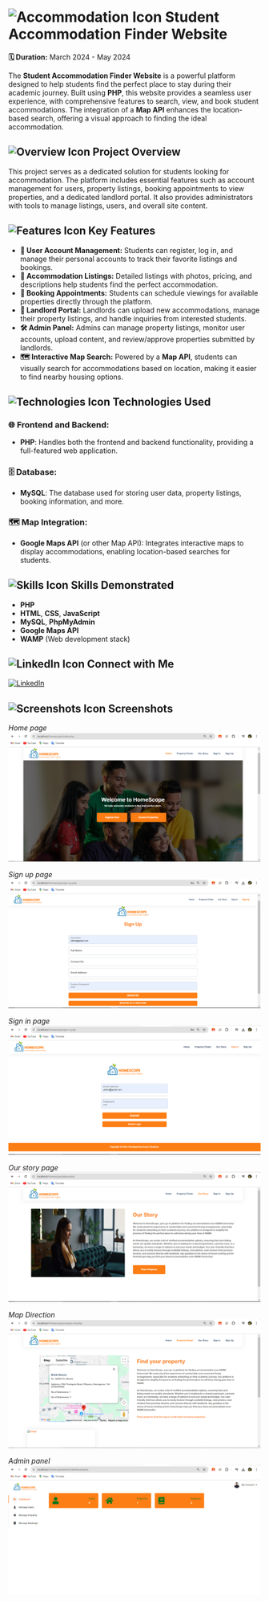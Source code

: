 # ![Accommodation Icon](https://example.com/animated-accommodation.gif) Student Accommodation Finder Website

**🗓 Duration:** March 2024 - May 2024

The **Student Accommodation Finder Website** is a powerful platform designed to help students find the perfect place to stay during their academic journey. Built using **PHP**, this website provides a seamless user experience, with comprehensive features to search, view, and book student accommodations. The integration of a **Map API** enhances the location-based search, offering a visual approach to finding the ideal accommodation.

## ![Overview Icon](https://example.com/animated-accommodation.gif) Project Overview

This project serves as a dedicated solution for students looking for accommodation. The platform includes essential features such as account management for users, property listings, booking appointments to view properties, and a dedicated landlord portal. It also provides administrators with tools to manage listings, users, and overall site content.

## ![Features Icon](https://example.com/animated-features.gif) Key Features
- **👤 User Account Management:** Students can register, log in, and manage their personal accounts to track their favorite listings and bookings.
- **🏢 Accommodation Listings:** Detailed listings with photos, pricing, and descriptions help students find the perfect accommodation.
- **📅 Booking Appointments:** Students can schedule viewings for available properties directly through the platform.
- **📂 Landlord Portal:** Landlords can upload new accommodations, manage their property listings, and handle inquiries from interested students.
- **🛠 Admin Panel:** Admins can manage property listings, monitor user accounts, upload content, and review/approve properties submitted by landlords.
- **🗺 Interactive Map Search:** Powered by a **Map API**, students can visually search for accommodations based on location, making it easier to find nearby housing options.

## ![Technologies Icon](https://example.com/animated-tech.gif) Technologies Used
### 🌐 Frontend and Backend:
- **PHP**: Handles both the frontend and backend functionality, providing a full-featured web application.

### 🗄 Database:
- **MySQL**: The database used for storing user data, property listings, booking information, and more.

### 🗺 Map Integration:
- **Google Maps API** (or other Map API): Integrates interactive maps to display accommodations, enabling location-based searches for students.

## ![Skills Icon](https://example.com/animated-skills.gif) Skills Demonstrated
- **PHP**
- **HTML**, **CSS**, **JavaScript**
- **MySQL**, **PhpMyAdmin**
- **Google Maps API**
- **WAMP** (Web development stack)

## ![LinkedIn Icon](https://example.com/animated-linkedin.gif) Connect with Me
[![LinkedIn](https://img.shields.io/badge/LinkedIn-Connect-blue?logo=linkedin&logoColor=white)](https://www.linkedin.com/in/chamod-thilina-6a8563249/details/projects/)


## ![Screenshots Icon](https://example.com/animated-screenshots.gif) Screenshots

*Home page*
![Student Accommodation Finder Screenshot 1](https://github.com/chamod4915/Student-Accommodation-Finder-website/blob/main/screenshots/home%20page.PNG)  

*Sign up page*
![Student Accommodation Finder Screenshot 2](https://github.com/chamod4915/Student-Accommodation-Finder-website/blob/main/screenshots/sign%20up%20page.PNG)  

*Sign in page*
![Student Accommodation Finder Screenshot 3](https://github.com/chamod4915/Student-Accommodation-Finder-website/blob/main/screenshots/sign%20in%20page.PNG)  

*Our story page*
![Student Accommodation Finder Screenshot 4](https://github.com/chamod4915/Student-Accommodation-Finder-website/blob/main/screenshots/Our%20story%20page.PNG)  

*Map Direction*
![Student Accommodation Finder Screenshot 5](https://github.com/chamod4915/Student-Accommodation-Finder-website/blob/main/screenshots/Map%20locator%20page.PNG)  

*Admin panel*
![Student Accommodation Finder Screenshot 6](https://github.com/chamod4915/Student-Accommodation-Finder-website/blob/main/screenshots/admin%20page.PNG)  


